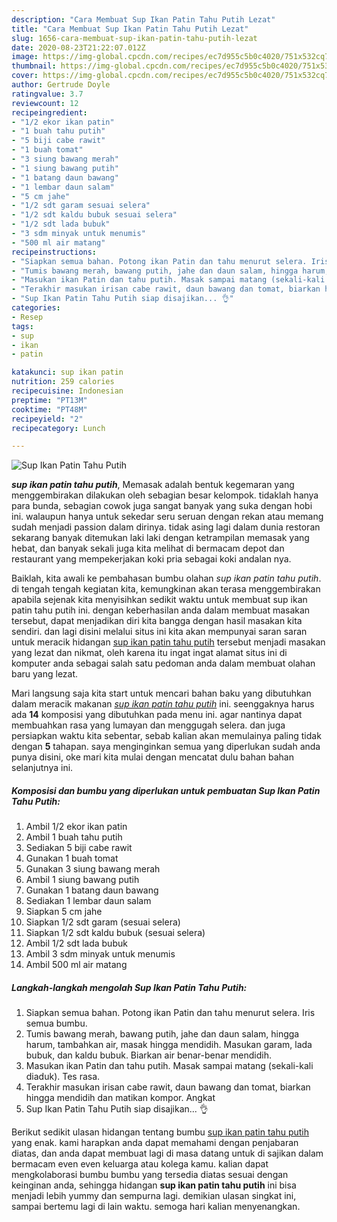 ```yaml
---
description: "Cara Membuat Sup Ikan Patin Tahu Putih Lezat"
title: "Cara Membuat Sup Ikan Patin Tahu Putih Lezat"
slug: 1656-cara-membuat-sup-ikan-patin-tahu-putih-lezat
date: 2020-08-23T21:22:07.012Z
image: https://img-global.cpcdn.com/recipes/ec7d955c5b0c4020/751x532cq70/sup-ikan-patin-tahu-putih-foto-resep-utama.jpg
thumbnail: https://img-global.cpcdn.com/recipes/ec7d955c5b0c4020/751x532cq70/sup-ikan-patin-tahu-putih-foto-resep-utama.jpg
cover: https://img-global.cpcdn.com/recipes/ec7d955c5b0c4020/751x532cq70/sup-ikan-patin-tahu-putih-foto-resep-utama.jpg
author: Gertrude Doyle
ratingvalue: 3.7
reviewcount: 12
recipeingredient:
- "1/2 ekor ikan patin"
- "1 buah tahu putih"
- "5 biji cabe rawit"
- "1 buah tomat"
- "3 siung bawang merah"
- "1 siung bawang putih"
- "1 batang daun bawang"
- "1 lembar daun salam"
- "5 cm jahe"
- "1/2 sdt garam sesuai selera"
- "1/2 sdt kaldu bubuk sesuai selera"
- "1/2 sdt lada bubuk"
- "3 sdm minyak untuk menumis"
- "500 ml air matang"
recipeinstructions:
- "Siapkan semua bahan. Potong ikan Patin dan tahu menurut selera. Iris semua bumbu."
- "Tumis bawang merah, bawang putih, jahe dan daun salam, hingga harum, tambahkan air, masak hingga mendidih. Masukan garam, lada bubuk, dan kaldu bubuk. Biarkan air benar-benar mendidih."
- "Masukan ikan Patin dan tahu putih. Masak sampai matang (sekali-kali diaduk). Tes rasa."
- "Terakhir masukan irisan cabe rawit, daun bawang dan tomat, biarkan hingga mendidih dan matikan kompor. Angkat"
- "Sup Ikan Patin Tahu Putih siap disajikan... 👌"
categories:
- Resep
tags:
- sup
- ikan
- patin

katakunci: sup ikan patin 
nutrition: 259 calories
recipecuisine: Indonesian
preptime: "PT13M"
cooktime: "PT48M"
recipeyield: "2"
recipecategory: Lunch

---
```



![Sup Ikan Patin Tahu Putih](https://img-global.cpcdn.com/recipes/ec7d955c5b0c4020/751x532cq70/sup-ikan-patin-tahu-putih-foto-resep-utama.jpg)

<b><i>sup ikan patin tahu putih</i></b>, Memasak adalah bentuk kegemaran yang menggembirakan dilakukan oleh sebagian besar kelompok. tidaklah hanya para bunda, sebagian cowok juga sangat banyak yang suka dengan hobi ini. walaupun hanya untuk sekedar seru seruan dengan rekan atau memang sudah menjadi passion dalam dirinya. tidak asing lagi dalam dunia restoran sekarang banyak ditemukan laki laki dengan ketrampilan memasak yang hebat, dan banyak sekali juga kita melihat di bermacam depot dan restaurant yang mempekerjakan koki pria sebagai koki andalan nya.

Baiklah, kita awali ke pembahasan bumbu olahan <i>sup ikan patin tahu putih</i>. di tengah tengah kegiatan kita, kemungkinan akan terasa menggembirakan apabila sejenak kita menyisihkan sedikit waktu untuk membuat sup ikan patin tahu putih ini. dengan keberhasilan anda dalam membuat masakan tersebut, dapat menjadikan diri kita bangga dengan hasil masakan kita sendiri. dan lagi disini melalui situs ini kita akan mempunyai saran saran untuk meracik hidangan <u>sup ikan patin tahu putih</u> tersebut menjadi masakan yang lezat dan nikmat, oleh karena itu ingat ingat alamat situs ini di komputer anda sebagai salah satu pedoman anda dalam membuat olahan baru yang lezat.




Mari langsung saja kita start untuk mencari bahan baku yang dibutuhkan dalam meracik makanan <u><i>sup ikan patin tahu putih</i></u> ini. seenggaknya harus ada <b>14</b> komposisi yang dibutuhkan pada menu ini. agar nantinya dapat membuahkan rasa yang lumayan dan menggugah selera. dan juga persiapkan waktu kita sebentar, sebab kalian akan memulainya paling tidak dengan <b>5</b> tahapan. saya menginginkan semua yang diperlukan sudah anda punya disini, oke mari kita mulai dengan mencatat dulu bahan bahan selanjutnya ini.

<!--inarticleads1-->

##### Komposisi dan bumbu yang diperlukan untuk pembuatan Sup Ikan Patin Tahu Putih:

1. Ambil 1/2 ekor ikan patin
1. Ambil 1 buah tahu putih
1. Sediakan 5 biji cabe rawit
1. Gunakan 1 buah tomat
1. Gunakan 3 siung bawang merah
1. Ambil 1 siung bawang putih
1. Gunakan 1 batang daun bawang
1. Sediakan 1 lembar daun salam
1. Siapkan 5 cm jahe
1. Siapkan 1/2 sdt garam (sesuai selera)
1. Siapkan 1/2 sdt kaldu bubuk (sesuai selera)
1. Ambil 1/2 sdt lada bubuk
1. Ambil 3 sdm minyak untuk menumis
1. Ambil 500 ml air matang




<!--inarticleads2-->

##### Langkah-langkah mengolah Sup Ikan Patin Tahu Putih:

1. Siapkan semua bahan. Potong ikan Patin dan tahu menurut selera. Iris semua bumbu.
1. Tumis bawang merah, bawang putih, jahe dan daun salam, hingga harum, tambahkan air, masak hingga mendidih. Masukan garam, lada bubuk, dan kaldu bubuk. Biarkan air benar-benar mendidih.
1. Masukan ikan Patin dan tahu putih. Masak sampai matang (sekali-kali diaduk). Tes rasa.
1. Terakhir masukan irisan cabe rawit, daun bawang dan tomat, biarkan hingga mendidih dan matikan kompor. Angkat
1. Sup Ikan Patin Tahu Putih siap disajikan... 👌




Berikut sedikit ulasan hidangan tentang bumbu <u>sup ikan patin tahu putih</u> yang enak. kami harapkan anda dapat memahami dengan penjabaran diatas, dan anda dapat membuat lagi di masa datang untuk di sajikan dalam bermacam even even keluarga atau kolega kamu. kalian dapat mengkolaborasi bumbu bumbu yang tersedia diatas sesuai dengan keinginan anda, sehingga hidangan <b>sup ikan patin tahu putih</b> ini bisa menjadi lebih yummy dan sempurna lagi. demikian ulasan singkat ini, sampai bertemu lagi di lain waktu. semoga hari kalian menyenangkan.
